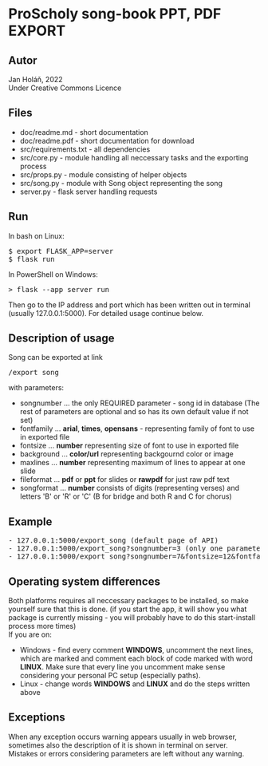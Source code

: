 ProScholy song-book PPT, PDF EXPORT
====

Autor
-----
Jan Holáň, 2022 <br>
Under Creative Commons Licence
 
Files
---
- doc/readme.md - short documentation
- doc/readme.pdf - short documentation for download
- src/requirements.txt - all dependencies 
- src/core.py - module handling all neccessary tasks and the exporting process
- src/props.py - module consisting of helper objects
- src/song.py - module with Song object representing the song
- server.py - flask server handling requests

Run
---
In bash on Linux:
<pre>
$ export FLASK_APP=server
$ flask run
</pre>
In PowerShell on Windows:
<pre>
> flask --app server run 
</pre>

Then go to the IP address and port which has been written out in terminal (usually 127.0.0.1:5000). For detailed usage continue
below.

Description of usage
---
Song can be exported at link <pre>/export_song</pre> with parameters:
- songnumber ... the only REQUIRED parameter - song id in database
(The rest of parameters are optional and so has its own default value if not set)
- fontfamily ... <b>arial</b>, <b>times</b>, <b>opensans</b> - representing family of font to use in exported file
- fontsize ... <b>number</b> representing size of font to use in exported file
- background ... <b>color/url</b> representing backgournd color or image
- maxlines ... <b>number</b> representing maximum of lines to appear at one slide
- fileformat ... <b>pdf</b> or <b>ppt</b> for slides or <b>rawpdf</b> for just raw pdf text 
- songformat ... <b>number</b> consists of digits (representing verses) and letters 'B' or 'R' or 'C' (B for bridge and both R and C for chorus)

Example
---
<pre>
- 127.0.0.1:5000/export_song (default page of API)
- 127.0.0.1:5000/export_song?songnumber=3 (only one parameter - the required one, specifying which song to download)
- 127.0.0.1:5000/export_song?songnumber=7&fontsize=12&fontfamily=arial&fileformat=pd    f&songformat=12BR
</pre>

Operating system differences
---
Both platforms requires all neccessary packages to be installed, so make yourself sure that this is done. (if you start the app, it will show you what package is currently missing - you will probably have to do this start-install process more times) <br>
If you are on:
- Windows - find every comment <b>WINDOWS</b>, uncomment the next lines, which are marked and comment each block of code marked with word <b>LINUX</b>. Make sure that every line you uncomment make sense considering your personal PC setup (especially paths).
- Linux - change words <b>WINDOWS</b> and <b>LINUX</b> and do the steps written above

Exceptions
---
When any exception occurs warning appears usually in web browser, sometimes also the description of it is shown in terminal on server. <br>
Mistakes or errors considering parameters are left without any warning.
